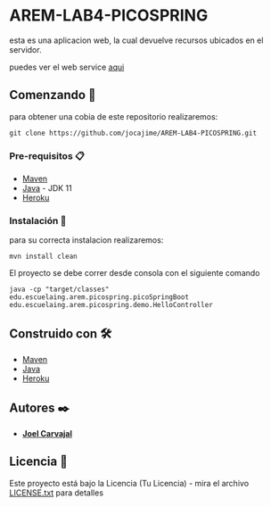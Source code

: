 # AREM-LAB4-PICOSPRING

esta es una aplicacion web, la cual devuelve recursos ubicados en el servidor.

puedes ver el web service [aqui](https://agile-beyond-28846.herokuapp.com/springapp/inicio )

## Comenzando 🚀

para obtener una cobia de este repositorio realizaremos:
```
git clone https://github.com/jocajime/AREM-LAB4-PICOSPRING.git
```

### Pre-requisitos 📋

* [Maven](https://maven.apache.org/)
* [Java](https://www.java.com/es/) - JDK 11
* [Heroku](https://www.heroku.com/)

### Instalación 🔧

para su correcta instalacion realizaremos:

```
mvn install clean
```

El proyecto se debe correr desde consola con el siguiente comando
```
java -cp "target/classes" edu.escuelaing.arem.picospring.picoSpringBoot edu.escuelaing.arem.picospring.demo.HelloController
```

## Construido con 🛠️

* [Maven](https://maven.apache.org/)
* [Java](https://www.java.com/es/)
* [Heroku](https://www.heroku.com/)

## Autores ✒️

* [**Joel Carvajal**](https://www.linkedin.com/in/joel-carvajal/)

## Licencia 📄

Este proyecto está bajo la Licencia (Tu Licencia) - mira el archivo [LICENSE.txt](LICENSE.txt) para detalles

